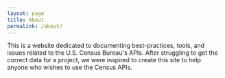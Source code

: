 ```yaml
---
layout: page
title: About
permalink: /about/
---
```


This is a website dedicated to documenting best-practices, tools, and issues related to the U.S. Census Bureau's APIs. After struggling to get the correct data for a project, we were inspired to create this site to help anyone who wishes to use the Census APIs.